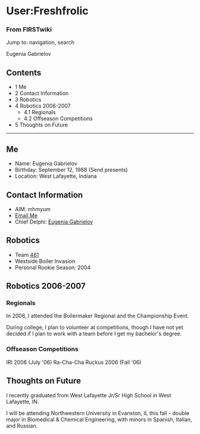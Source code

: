 # User:Freshfrolic

### From FIRSTwiki

Jump to: navigation, search

Eugenia Gabrielov

## Contents

  * 1 Me
  * 2 Contact Information
  * 3 Robotics
  * 4 Robotics 2006-2007
    * 4.1 Regionals
    * 4.2 Offseason Competitions
  * 5 Thoughts on Future  
---  
  

## Me

  * Name: Eugenia Gabrielov 
  * Birthday: September 12, 1988 (Send presents) 
  * Location: West Lafayette, Indiana 


## Contact Information

  * AIM: mhmyum 
  * [Email Me](mailto:a.cookie.for.you@gmail.com "mailto:a.cookie.for.you@gmail.com" )
  * Chief Delphi: [Eugenia Gabrielov](http://www.chiefdelphi.com/forums/member.php?u=4925 "http://www.chiefdelphi.com/forums/member.php?u=4925" )


## Robotics

  * Team [461](/index.php/461 "461" )
  * Westside Boiler Invasion 
  * Personal Rookie Season: 2004 


## Robotics 2006-2007


### Regionals

In 2006, I attended the Boilermaker Regional and the Championship Event.

During college, I plan to volunteer at competitions, though I have not yet
decided if I plan to work with a team before I get my bachelor's degree.


### Offseason Competitions

IRI 2006 (July '06) Ra-Cha-Cha Ruckus 2006 (Fall '06)


## Thoughts on Future

I recently graduated from West Lafayette Jr/Sr High School in West Lafayette,
IN.

I will be attending Northwestern University in Evanston, IL this fall - double
major in Biomedical &amp; Chemical Engineering, with minors in Spanish,
Italian, and Russian.

